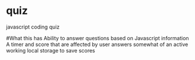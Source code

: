# quiz

javascript coding quiz

#What this has
Ability to answer questions based on Javascript information
A timer and score that are affected by user answers
somewhat of an active working local storage to save scores
